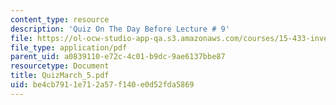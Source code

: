 ```yaml
---
content_type: resource
description: 'Quiz On The Day Before Lecture # 9'
file: https://ol-ocw-studio-app-qa.s3.amazonaws.com/courses/15-433-investments-spring-2003/be4cb7911e712a57f140e0d52fda5869_QuizMarch_5.pdf
file_type: application/pdf
parent_uid: a0839110-e72c-4c01-b9dc-9ae6137bbe87
resourcetype: Document
title: QuizMarch_5.pdf
uid: be4cb791-1e71-2a57-f140-e0d52fda5869
---
```

